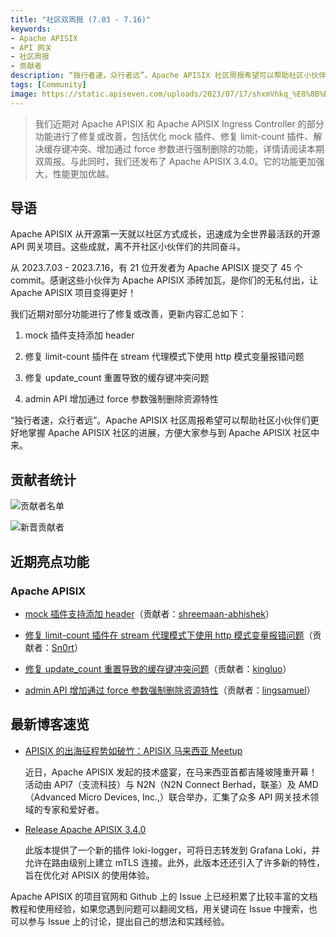 ```yaml
---
title: "社区双周报 (7.03 - 7.16)"
keywords: 
- Apache APISIX
- API 网关
- 社区周报
- 贡献者
description: “独行者速，众行者远”。Apache APISIX 社区周报希望可以帮助社区小伙伴们更好地掌握 Apache APISIX 社区的进展，方便大家参与到 Apache APISIX 社区中来。
tags: [Community]
image: https://static.apiseven.com/uploads/2023/07/17/shxmVhkq_%E8%8B%B1%E6%96%87%E5%A4%B4%E5%9B%BE.png
---
```


> 我们近期对 Apache APISIX 和 Apache APISIX Ingress Controller 的部分功能进行了修复或改善，包括优化 mock 插件、修复 limit-count 插件、解决缓存键冲突、增加通过 force 参数进行强制删除的功能，详情请阅读本期双周报。与此同时，我们还发布了 Apache APISIX 3.4.0。它的功能更加强大，性能更加优越。

<!--truncate-->

## 导语

Apache APISIX 从开源第一天就以社区方式成长，迅速成为全世界最活跃的开源 API 网关项目。这些成就，离不开社区小伙伴们的共同奋斗。

从 2023.7.03 - 2023.7.16，有 21 位开发者为 Apache APISIX 提交了 45 个 commit。感谢这些小伙伴为 Apache APISIX 添砖加瓦，是你们的无私付出，让 Apache APISIX 项目变得更好！

我们近期对部分功能进行了修复或改善，更新内容汇总如下：

1. mock 插件支持添加 header
 
2. 修复 limit-count 插件在 stream 代理模式下使用 http 模式变量报错问题

3. 修复 update_count 重置导致的缓存键冲突问题

4. admin API 增加通过 force 参数强制删除资源特性

“独行者速，众行者远”。Apache APISIX 社区周报希望可以帮助社区小伙伴们更好地掌握 Apache APISIX 社区的进展，方便大家参与到 Apache APISIX 社区中来。

## 贡献者统计

![贡献者名单](https://static.apiseven.com/uploads/2023/07/19/a5J3z3cg_%E6%89%80%E6%9C%89%E8%B4%A1%E7%8C%AE%E8%80%85.png)

![新晋贡献者](https://static.apiseven.com/uploads/2023/07/19/y2VSsYjg_contributor0719.png)

## 近期亮点功能

### Apache APISIX

- [mock 插件支持添加 header](https://github.com/apache/apisix/pull/9720)（贡献者：[shreemaan-abhishek](https://github.com/shreemaan-abhishek)）

- [修复 limit-count 插件在 stream 代理模式下使用 http 模式变量报错问题](https://github.com/apache/apisix/pull/9816)（贡献者：[Sn0rt](https://github.com/Sn0rt)）

- [修复 update_count 重置导致的缓存键冲突问题](https://github.com/apache/apisix/pull/9811)（贡献者：[kingluo](https://github.com/kingluo)）

- [admin API 增加通过 force 参数强制删除资源特性](https://github.com/apache/apisix/pull/9810)（贡献者：[lingsamuel](https://github.com/lingsamuel)）

## 最新博客速览

- [APISIX 的出海征程势如破竹：APISIX 马来西亚 Meetup](https://apisix.apache.org/zh/blog/2023/07/12/2023-apisix-meetup-malaysia/)

    近日，Apache APISIX 发起的技术盛宴，在马来西亚首都吉隆坡隆重开幕！活动由 API7（支流科技）与 N2N（N2N Connect Berhad，联圣）及 AMD（Advanced Micro Devices, Inc.,）联合举办，汇集了众多 API 网关技术领域的专家和爱好者。

- [Release Apache APISIX 3.4.0](https://apisix.apache.org/zh/blog/2023/06/30/release-apache-apisix-3.4.0/)
  
    此版本提供了一个新的插件 loki-logger，可将日志转发到 Grafana Loki，并允许在路由级别上建立 mTLS 连接。此外，此版本还还引入了许多新的特性，旨在优化对 APISIX 的使用体验。

Apache APISIX 的项目官网和 Github 上的 Issue 上已经积累了比较丰富的文档教程和使用经验，如果您遇到问题可以翻阅文档，用关键词在 Issue 中搜索，也可以参与 Issue 上的讨论，提出自己的想法和实践经验。
